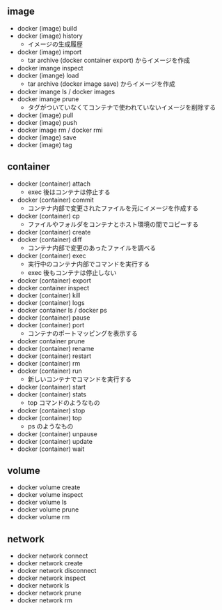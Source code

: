 
image
-----
- docker (image) build
- docker (image) history
  - イメージの生成履歴
- docker (image) import
  - tar archive (docker container export) からイメージを作成
- docker imange inspect
- docker (imange) load
  - tar archive (docker image save) からイメージを作成
- docker imange ls / docker images
- docker imange prune
  - タグがついていなくてコンテナで使われていないイメージを削除する
- docker (image) pull
- docker (image) push
- docker image rm / docker rmi
- docker (image) save
- docker (image) tag

container
---------
- docker (container) attach
  - exec 後はコンテナは停止する
- docker (container) commit
  - コンテナ内部で変更されたファイルを元にイメージを作成する
- docker (container) cp
  - ファイルやフォルダをコンテナとホスト環境の間でコピーする
- docker (container) create
- docker (container) diff
  - コンテナ内部で変更のあったファイルを調べる
- docker (container) exec
  - 実行中のコンテナ内部でコマンドを実行する
  - exec 後もコンテナは停止しない
- docker (container) export
- docker container inspect
- docker (container) kill
- docker (container) logs
- docker container ls / docker ps
- docker (container) pause
- docker (container) port
  - コンテナのポートマッピングを表示する
- docker container prune
- docker (container) rename
- docker (container) restart
- docker (container) rm
- docker (container) run
  - 新しいコンテナでコマンドを実行する
- docker (container) start
- docker (container) stats
  - top コマンドのようなもの
- docker (container) stop
- docker (container) top
  - ps のようなもの
- docker (container) unpause
- docker (container) update
- docker (container) wait

volume
------
- docker volume create
- docker volume inspect
- docker volume ls
- docker volume prune
- docker volume rm

network
-------
- docker network connect
- docker network create
- docker network disconnect
- docker network inspect
- docker network ls
- docker network prune
- docker network rm
